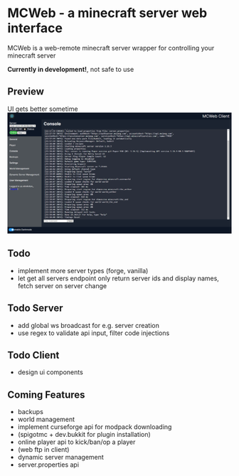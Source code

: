 # MCWeb - a minecraft server web interface

MCWeb is a web-remote minecraft server wrapper for controlling your minecraft server  

**Currently in development!**, not safe to use

## Preview
UI gets better sometime
![Screenshot of Webinterface](/docs/webinterface.png)

## Todo
* implement more server types (forge, vanilla)
* let get all servers endpoint only return server ids and display names, fetch server on server change

## Todo Server
* add global ws broadcast for e.g. server creation
* use regex to validate api input, filter code injections

## Todo Client
* design ui components

## Coming Features
* backups
* world management
* implement curseforge api for modpack downloading
* (spigotmc + dev.bukkit for plugin installation)
* online player api to kick/ban/op a player
* (web ftp in client)
* dynamic server management
* server.properties api
